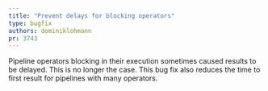 ```yaml
---
title: "Prevent delays for blocking operators"
type: bugfix
authors: dominiklohmann
pr: 3743
---
```


Pipeline operators blocking in their execution sometimes caused results to be
delayed. This is no longer the case. This bug fix also reduces the time to first
result for pipelines with many operators.
